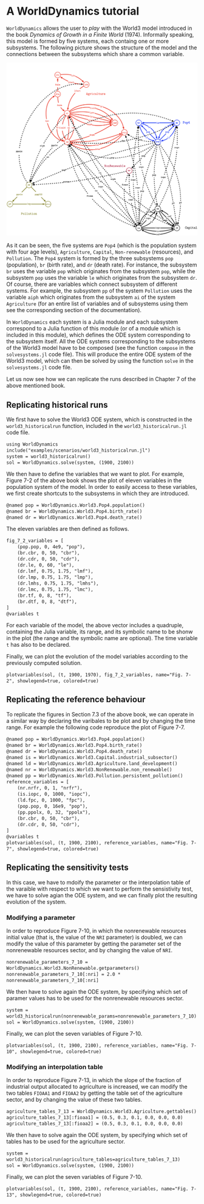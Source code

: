# A WorldDynamics tutorial

`WorldDynamics` allows the user to *play* with the World3 model introduced in the book *Dynamics of Growth in a Finite World* (1974). Informally speaking, this model is formed by five systems, each containg one or more subsystems. The following picture shows the structure of the model and the connections between the subsystems which share a common variable.

![The World3 model](img/world3.png)

As it can be seen, the five systems are `Pop4` (which is the population system with four age levels), `Agriculture`, `Capital`, `Non-renewable` (resources), and `Pollution`. The `Pop4` system is formed by the three subsystems `pop` (population), `br` (birth rate), and `dr` (death rate). For instance, the subsystem `br` uses the variable `pop` which originates from the subsystem `pop`, while the subsystem `pop` uses the variable `le` which originates from the subsystem `dr`. Of course, there are variables which connect subsystem of different systems. For example, the subsystem `pp` of the system `Pollution` uses the variable `aiph` which originates from the subsystem `ai` of the system `Agriculture` (for an entire list of variables and of subsystems using them see the corresponding section of the documentation).

In `WorldDynamics` each system is a Julia module and each subsystem correspond to a Julia function of this module (or of a module which is included in this module), which defines the ODE system corresponding to the subsystem itself. All the ODE systems corresponding to the subsystems of the World3 model have to be composed (see the function `compose` in the `solvesystems.jl` code file). This will produce the entire ODE system of the World3 model, which can then be solved by using the function `solve` in the `solvesystems.jl` code file.

Let us now see how we can replicate the runs described in Chapter 7 of the above mentioned book. 
## Replicating historical runs

We first have to solve the World3 ODE system, which is constructed in the `world3_historicalrun` function, included in the `world3_historicalrun.jl` code file.

```
using WorldDynamics
include("examples/scenarios/world3_historicalrun.jl")
system = world3_historicalrun()
sol = WorldDynamics.solve(system, (1900, 2100))
```

We then have to define the variables that we want to plot. For example, Figure 7-2 of the above book shows the plot of eleven variables in the population system of the model. In order to easily access to these variables, we first create shortcuts to the subsystems in which they are introduced.

```
@named pop = WorldDynamics.World3.Pop4.population()
@named br = WorldDynamics.World3.Pop4.birth_rate()
@named dr = WorldDynamics.World3.Pop4.death_rate()
```

The eleven variables are then defined as follows.

```
fig_7_2_variables = [
    (pop.pop, 0, 4e9, "pop"),
    (br.cbr, 0, 50, "cbr"),
    (dr.cdr, 0, 50, "cdr"),
    (dr.le, 0, 60, "le"),
    (dr.lmf, 0.75, 1.75, "lmf"),
    (dr.lmp, 0.75, 1.75, "lmp"),
    (dr.lmhs, 0.75, 1.75, "lmhs"),
    (dr.lmc, 0.75, 1.75, "lmc"),
    (br.tf, 0, 8, "tf"),
    (br.dtf, 0, 8, "dtf"),
]
@variables t
```

For each variable of the model, the above vector includes a quadruple, containing the Julia variable, its range, and its symbolic name to be shonw in the plot (the range and the symbolic name are optional). The time variable `t` has also to be declared.

Finally, we can plot the evolution of the model variables according to the previously computed solution.

```
plotvariables(sol, (t, 1900, 1970), fig_7_2_variables, name="Fig. 7-2", showlegend=true, colored=true)
```
## Replicating the reference behaviour

To replicate the figures in Section 7.3 of the above book, we can operate in a similar way by declaring the varibales to be plot and by changing the time range. For example the following code reproduce the plot of Figure 7-7.

```
@named pop = WorldDynamics.World3.Pop4.population()
@named br = WorldDynamics.World3.Pop4.birth_rate()
@named dr = WorldDynamics.World3.Pop4.death_rate()
@named is = WorldDynamics.World3.Capital.industrial_subsector()
@named ld = WorldDynamics.World3.Agriculture.land_development()
@named nr = WorldDynamics.World3.NonRenewable.non_renewable()
@named pp = WorldDynamics.World3.Pollution.persistent_pollution()
reference_variables = [
    (nr.nrfr, 0, 1, "nrfr"),
    (is.iopc, 0, 1000, "iopc"),
    (ld.fpc, 0, 1000, "fpc"),
    (pop.pop, 0, 16e9, "pop"),
    (pp.ppolx, 0, 32, "ppolx"),
    (br.cbr, 0, 50, "cbr"),
    (dr.cdr, 0, 50, "cdr"),
]
@variables t
plotvariables(sol, (t, 1900, 2100), reference_variables, name="Fig. 7-7", showlegend=true, colored=true)
```

## Replicating the sensitivity tests

In this case, we have to mdoify the parameter or the interpolation table of the varaible with respect to which we want to perform the sensistivity test, we have to solve agian the ODE system, and we can finally plot the resulting evolution of the system.

### Modifying a parameter

In order to reproduce Figure 7-10, in which the nonrenewable resources initial value (that is, the value of the `NRI` parameter) is doubled, we can modify the value of this parameter by getting the parameter set of the nonrenewable resources sector, and by changing the value of `NRI`.

```
nonrenewable_parameters_7_10 = WorldDynamics.World3.NonRenewable.getparameters()
nonrenewable_parameters_7_10[:nri] = 2.0 * nonrenewable_parameters_7_10[:nri]
```

We then have to solve again the ODE system, by specifying which set of paramer values has to be used for the nonrenewable resources sector.

```
system = world3_historicalrun(nonrenewable_params=nonrenewable_parameters_7_10)
sol = WorldDynamics.solve(system, (1900, 2100))
```

Finally, we can plot the seven variables of Figure 7-10.

```
plotvariables(sol, (t, 1900, 2100), reference_variables, name="Fig. 7-10", showlegend=true, colored=true)
```

### Modifying an interpolation table

In order to reproduce Figure 7-13, in which the slope of the fraction of industrial output allocated to agriculture is increased, we can modify the two tables `FIOAA1` and `FIOAA2` by getting the table set of the agriculture sector, and by changing the value of these two tables.

```
agriculture_tables_7_13 = WorldDynamics.World3.Agriculture.gettables()
agriculture_tables_7_13[:fioaa1] = (0.5, 0.3, 0.1, 0.0, 0.0, 0.0)
agriculture_tables_7_13[:fioaa2] = (0.5, 0.3, 0.1, 0.0, 0.0, 0.0)
```

We then have to solve again the ODE system, by specifying which set of tables has to be used for the agriculture sector.

```
system = world3_historicalrun(agriculture_tables=agriculture_tables_7_13)
sol = WorldDynamics.solve(system, (1900, 2100))
```

Finally, we can plot the seven variables of Figure 7-10.

```
plotvariables(sol, (t, 1900, 2100), reference_variables, name="Fig. 7-13", showlegend=true, colored=true)
```
